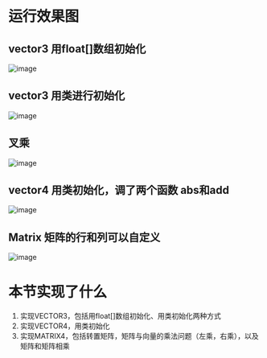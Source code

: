 # 运行效果图
## vector3 用float[]数组初始化

![image](https://user-images.githubusercontent.com/65701532/186635750-184c0281-3b97-479d-b047-eb1c867aa214.png)

## vector3 用类进行初始化

![image](https://user-images.githubusercontent.com/65701532/186635949-71a262c5-856a-4ebe-8587-5d8dc1b89697.png)

## 叉乘

![image](https://user-images.githubusercontent.com/65701532/186636020-87ea85b0-1505-4015-ba3b-2d8944cd484f.png)

## vector4 用类初始化，调了两个函数 abs和add

![image](https://user-images.githubusercontent.com/65701532/186636192-a62861f7-fef8-4a00-8780-63b23b53cf6f.png)

## Matrix 矩阵的行和列可以自定义

![image](https://user-images.githubusercontent.com/65701532/186636461-a3b63be3-5def-402f-a4f7-e237a39191a7.png)

# 本节实现了什么
1. 实现VECTOR3，包括用float[]数组初始化、用类初始化两种方式
2. 实现VECTOR4，用类初始化
3. 实现MATRIX4，包括转置矩阵，矩阵与向量的乘法问题（左乘，右乘），以及矩阵和矩阵相乘
